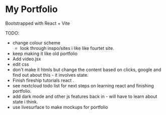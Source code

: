 # My Portfolio

Bootstrapped with React + Vite

TODO:

- change colour scheme
  - look through inspo/sites i like like fourtet site.
- keep making it like old portfolio
- Add video.jsx
- edit css
- don't make it htmls but change the content based on clicks, google and find out about this - it involves state.
- Finish fireship tutorials react .
- see nextcloud todo list for next steps on learning react and finishing portfolio.
- add dark mode and other js features back in - will have to learn about state i think.
- use livesurface to make mockups for portfolio
